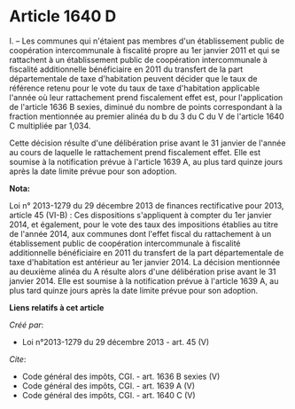 # Article 1640 D

I. – Les communes qui n'étaient pas membres d'un établissement public de coopération intercommunale à fiscalité propre au 1er
janvier 2011 et qui se rattachent à un établissement public de coopération intercommunale à fiscalité additionnelle
bénéficiaire en 2011 du transfert de la part départementale de taxe d'habitation peuvent décider que le taux de référence
retenu pour le vote du taux de taxe d'habitation applicable l'année où leur rattachement prend fiscalement effet est, pour
l'application de l'article 1636 B sexies, diminué du nombre de points correspondant à la fraction mentionnée au premier
alinéa du b du 3 du C du V de l'article 1640 C multipliée par 1,034.

Cette décision résulte d'une délibération prise avant le 31 janvier de l'année au cours de laquelle le rattachement prend
fiscalement effet. Elle est soumise à la notification prévue à l'article 1639 A, au plus tard quinze jours après la date
limite prévue pour son adoption.

**Nota:**

Loi n° 2013-1279 du 29 décembre 2013 de finances rectificative pour 2013, article 45 (VI-B) : Ces dispositions s'appliquent à
compter du 1er janvier 2014, et également,  pour le vote des taux des impositions établies au titre de l'année  2014, aux
communes dont l'effet fiscal du rattachement à un  établissement public de coopération intercommunale à fiscalité
additionnelle bénéficiaire en 2011 du transfert de la part  départementale de taxe d'habitation est antérieur au 1er janvier
2014.  La décision mentionnée au deuxième alinéa du A résulte alors d'une  délibération prise avant le 31 janvier 2014. Elle
est soumise à la  notification prévue à l'article 1639 A, au plus tard quinze jours après  la date limite prévue pour son
adoption.

**Liens relatifs à cet article**

_Créé par_:

  - Loi n°2013-1279 du 29 décembre 2013 - art. 45 (V)

_Cite_:

  - Code général des impôts, CGI. - art. 1636 B sexies (V)
  - Code général des impôts, CGI. - art. 1639 A (V)
  - Code général des impôts, CGI. - art. 1640 C (V)
